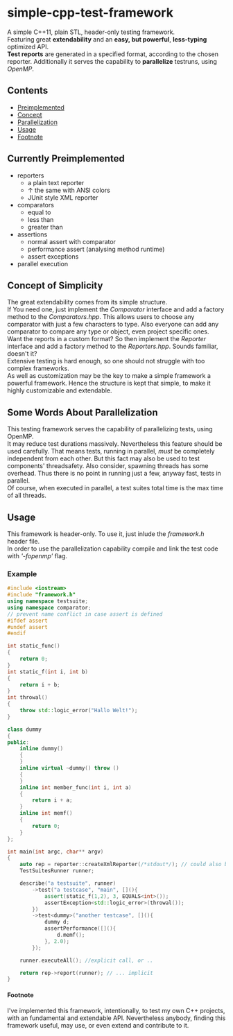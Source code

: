 # simple-cpp-test-framework

A simple C++11, plain STL, header-only testing framework.  
Featuring great **extendability** and an **easy, but powerful**, **less-typing** optimized API.  
**Test reports** are generated in a specified format, according to the chosen reporter.
Additionally it serves the capability to **parallelize** testruns, using *OpenMP*.

## Contents

+ [Preimplemented](#currently-preimplemented)
+ [Concept](#concept-of-simplicity)
+ [Parallelization](#some-words-about-parallelization)
+ [Usage](#usage)
+ [Footnote](#footnote)

## Currently Preimplemented

+ reporters
  + a plain text reporter
  + &uarr; the same with ANSI colors
  + JUnit style XML reporter
+ comparators
  + equal to
  + less than
  + greater than
+ assertions
  + normal assert with comparator
  + performance assert (analysing method runtime)
  + assert exceptions
+ parallel execution

## Concept of Simplicity

The great extendability comes from its simple structure.  
If You need one, just implement the *Comparator* interface and add a factory method to the *Comparators.hpp*. This allows users to choose any comparator with just a few characters to type. Also everyone can add any comparator to compare any type or object, even project specific ones.  
Want the reports in a custom format? So then implement the *Reporter* interface and add a factory method to the *Reporters.hpp*. Sounds familiar, doesn't it?  
Extensive testing is hard enough, so one should not struggle with too complex frameworks.  
As well as customization may be the key to make a simple framework a powerful framework. Hence the structure is kept that simple, to make it highly customizable and extendable.

## Some Words About Parallelization

This testing framework serves the capability of parallelizing tests, using OpenMP.  
It may reduce test durations massively. Nevertheless this feature should be used carefully.
That means tests, running in parallel, *must* be completely independent from each other. But this fact may also be used to test components' threadsafety.
Also consider, spawning threads has some overhead. Thus there is no point in running just a few, anyway fast, tests in parallel.  
Of course, when executed in parallel, a test suites total time is the max time of all threads.

## Usage

This framework is header-only. To use it, just inlude the *framework.h* header file.  
In order to use the parallelization capability compile and link the test code with *'-fopenmp'* flag.

### Example

```c++
#include <iostream>
#include "framework.h"
using namespace testsuite;
using namespace comparator;
// prevent name conflict in case assert is defined
#ifdef assert
#undef assert
#endif

int static_func()
{
    return 0;
}
int static_f(int i, int b)
{
    return i + b;
}
int throwal()
{
    throw std::logic_error("Hallo Welt!");
}

class dummy
{
public:
    inline dummy()
    {
    }
    inline virtual ~dummy() throw ()
    {
    }
    inline int member_func(int i, int a)
    {
        return i + a;
    }
    inline int memf()
    {
        return 0;
    }
};

int main(int argc, char** argv)
{
    auto rep = reporter::createXmlReporter(/*stdout*/); // could also be a filename
    TestSuitesRunner runner;

    describe("a testsuite", runner)
        ->test("a testcase", "main", [](){
            assert(static_f(1,2), 3, EQUALS<int>());
            assertException<std::logic_error>(throwal());
        })
        ->test<dummy>("another testcase", [](){
            dummy d;
            assertPerformance([](){
                d.memf();
            }, 2.0);
        });

    runner.executeAll(); //explicit call, or ..

    return rep->report(runner); // ... implicit
}
```

#### Footnote

I've implemented this framework, intentionally, to test my own C++ projects, with an fundamental and extendable API. Nevertheless anybody, finding this framework useful, may use, or even extend and contribute to it.
